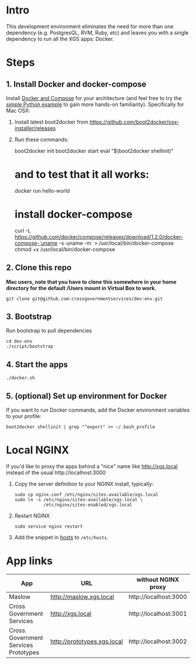 # Intro

This development environment eliminates the need for more than one dependency (e.g. PostgresQL, RVM, Ruby, etc) and leaves you with a single dependency to run all the XGS apps: Docker.

# Steps


## 1. Install Docker and docker-compose

Install [Docker and Compose](https://docs.docker.com/compose/install/) for your architecture (and feel free to try the [simple Python example](https://docs.docker.com/compose/) to gain more hands-on familiarity). Specifically for Mac OSX:
  1. Install latest boot2docker from https://github.com/boot2docker/osx-installer/releases
  2. Run these commands:

        boot2docker init
        boot2docker start
        eval "$(boot2docker shellinit)"
        # and to test that it all works:
        docker run hello-world
        # install docker-compose
        curl -L https://github.com/docker/compose/releases/download/1.2.0/docker-compose-`uname -s`-`uname -m` > /usr/local/bin/docker-compose
        chmod +x /usr/local/bin/docker-compose

## 2. Clone this repo

**Mac users, note that you have to clone this somewhere in your home directory for the default /Users mount in Virtual Box to work.**

    git clone git@github.com:crossgovernmentservices/dev-env.git

## 3. Bootstrap

Run bootstrap to pull dependencies

    cd dev-env
    ./script/bootstrap

## 4. Start the apps 

    ./docker.sh


## 5. (optional) Set up environment for Docker

If you want to run Docker commands, add the Docker environment variables to your profile:

    boot2docker shellinit | grep "^export" >> ~/.bash_profile

# Local NGINX

If you'd like to proxy the apps  behind a "nice" name like http://xgs.local instead of the usual http://localhost:3000

1. Copy the server definition to your NGINX install, typically:

    ```
    sudo cp nginx.conf /etc/nginx/sites-available/xgs.local
    sudo ln -s /etc/nginx/sites-available/xgs.local \
               /etc/nginx/sites-enabled/xgs.local
    ```
2. Restart NGINX

    ```
    sudo service nginx restart
    ```

3. Add the snippet in [hosts](./hosts) to ```/etc/hosts```.

# App links 

| App | URL | without NGINX proxy |
| --- | --- | ------------------- |
| Maslow | http://maslow.xgs.local | http://localhost:3000 |
| Cross Government Services | http://xgs.local|http://localhost:3001 |
| Cross Government Services Prototypes | http://prototypes.xgs.local | http://localhost:3002 |
